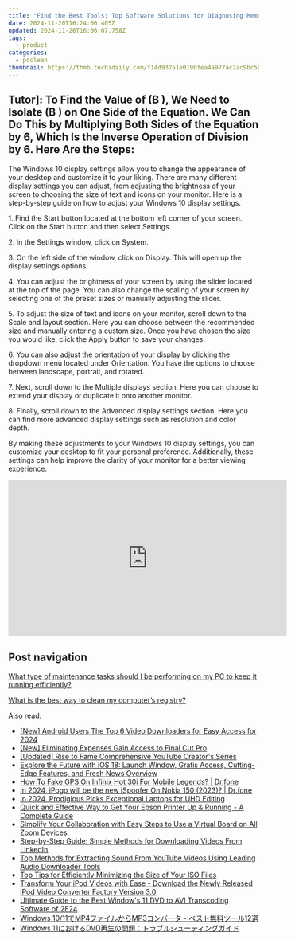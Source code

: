 ```yaml
---
title: "Find the Best Tools: Top Software Solutions for Diagnosing Memory Problems on Windows Systems - YL Computing Expert Advice"
date: 2024-11-20T16:24:06.405Z
updated: 2024-11-26T16:06:07.758Z
tags:
  - product
categories:
  - pcclean
thumbnail: https://thmb.techidaily.com/f14d93751e019bfea4a977ac2ac9bc564b77ea9b7c9b8b27159acb247e2b395b.jpg
---
```


## Tutor]: To Find the Value of \(B \), We Need to Isolate \(B \) on One Side of the Equation. We Can Do This by Multiplying Both Sides of the Equation by 6, Which Is the Inverse Operation of Division by 6. Here Are the Steps:

The Windows 10 display settings allow you to change the appearance of your desktop and customize it to your liking. There are many different display settings you can adjust, from adjusting the brightness of your screen to choosing the size of text and icons on your monitor. Here is a step-by-step guide on how to adjust your Windows 10 display settings. 

1\. Find the Start button located at the bottom left corner of your screen. Click on the Start button and then select Settings.

2\. In the Settings window, click on System.

3\. On the left side of the window, click on Display. This will open up the display settings options. 

4\. You can adjust the brightness of your screen by using the slider located at the top of the page. You can also change the scaling of your screen by selecting one of the preset sizes or manually adjusting the slider.

5\. To adjust the size of text and icons on your monitor, scroll down to the Scale and layout section. Here you can choose between the recommended size and manually entering a custom size. Once you have chosen the size you would like, click the Apply button to save your changes.

6\. You can also adjust the orientation of your display by clicking the dropdown menu located under Orientation. You have the options to choose between landscape, portrait, and rotated.

7\. Next, scroll down to the Multiple displays section. Here you can choose to extend your display or duplicate it onto another monitor.

8\. Finally, scroll down to the Advanced display settings section. Here you can find more advanced display settings such as resolution and color depth. 

By making these adjustments to your Windows 10 display settings, you can customize your desktop to fit your personal preference. Additionally, these settings can help improve the clarity of your monitor for a better viewing experience.

<!-- affiliate ads begin -->
<iframe width="560" height="315" src="https://www.youtube.com/embed/LdVT_-3gESA?si=_HfjpbUEHSRKTXjt&autoplay=1" title="YouTube video player" frameborder="0" allow="accelerometer; autoplay; clipboard-write; encrypted-media; gyroscope; picture-in-picture; web-share" referrerpolicy="strict-origin-when-cross-origin" allowfullscreen></iframe>
<!-- affiliate ads end -->

## Post navigation

[What type of maintenance tasks should I be performing on my PC to keep it running efficiently?](https://tools.techidaily.com/pcclean/products/)

[What is the best way to clean my computer’s registry?](https://tools.techidaily.com/pcclean/products/)

<ins class="adsbygoogle"
     style="display:block"
     data-ad-format="autorelaxed"
     data-ad-client="ca-pub-7571918770474297"
     data-ad-slot="1223367746"></ins>

<ins class="adsbygoogle"
     style="display:block"
     data-ad-client="ca-pub-7571918770474297"
     data-ad-slot="8358498916"
     data-ad-format="auto"
     data-full-width-responsive="true"></ins>

<span class="atpl-alsoreadstyle">Also read:</span>
<div><ul>
<li><a href="https://youtube-docs.techidaily.com/ndroid-users-the-top-6-video-downloaders-for-easy-access-for-2024/"><u>[New] Android Users The Top 6 Video Downloaders for Easy Access for 2024</u></a></li>
<li><a href="https://fox-direct.techidaily.com/new-eliminating-expenses-gain-access-to-final-cut-pro/"><u>[New] Eliminating Expenses Gain Access to Final Cut Pro</u></a></li>
<li><a href="https://youtube-blog.techidaily.com/ed-rise-to-fame-comprehensive-youtube-creators-series/"><u>[Updated] Rise to Fame Comprehensive YouTube Creator's Series</u></a></li>
<li><a href="https://tech-recovery.techidaily.com/explore-the-future-with-ios-18-launch-window-gratis-access-cutting-edge-features-and-fresh-news-overview/"><u>Explore the Future with iOS 18: Launch Window, Gratis Access, Cutting-Edge Features, and Fresh News Overview</u></a></li>
<li><a href="https://fake-location.techidaily.com/how-to-fake-gps-on-infinix-hot-30i-for-mobile-legends-drfone-by-drfone-virtual-android/"><u>How To Fake GPS On Infinix Hot 30i For Mobile Legends? | Dr.fone</u></a></li>
<li><a href="https://android-pokemon-go.techidaily.com/in-2024-ipogo-will-be-the-new-ispoofer-on-nokia-150-2023-drfone-by-drfone-virtual-android/"><u>In 2024, iPogo will be the new iSpoofer On Nokia 150 (2023)? | Dr.fone</u></a></li>
<li><a href="https://fox-glue.techidaily.com/in-2024-prodigious-picks-exceptional-laptops-for-uhd-editing/"><u>In 2024, Prodigious Picks Exceptional Laptops for UHD Editing</u></a></li>
<li><a href="https://technical-tips.techidaily.com/quick-and-effective-way-to-get-your-epson-printer-up-and-running-a-complete-guide/"><u>Quick and Effective Way to Get Your Epson Printer Up & Running - A Complete Guide</u></a></li>
<li><a href="https://screen-activity-recording.techidaily.com/simplify-your-collaboration-with-easy-steps-to-use-a-virtual-board-on-all-zoom-devices/"><u>Simplify Your Collaboration with Easy Steps to Use a Virtual Board on All Zoom Devices</u></a></li>
<li><a href="https://discover-able.techidaily.com/step-by-step-guide-simple-methods-for-downloading-videos-from-linkedin/"><u>Step-by-Step Guide: Simple Methods for Downloading Videos From LinkedIn</u></a></li>
<li><a href="https://discover-able.techidaily.com/top-methods-for-extracting-sound-from-youtube-videos-using-leading-audio-downloader-tools/"><u>Top Methods for Extracting Sound From YouTube Videos Using Leading Audio Downloader Tools</u></a></li>
<li><a href="https://discover-able.techidaily.com/top-tips-for-efficiently-minimizing-the-size-of-your-iso-files/"><u>Top Tips for Efficiently Minimizing the Size of Your ISO Files</u></a></li>
<li><a href="https://discover-able.techidaily.com/transform-your-ipod-videos-with-ease-download-the-newly-released-ipod-video-converter-factory-version-30/"><u>Transform Your iPod Videos with Ease - Download the Newly Released iPod Video Converter Factory Version 3.0</u></a></li>
<li><a href="https://discover-able.techidaily.com/ultimate-guide-to-the-best-windows-11-dvd-to-avi-transcoding-software-of-2e24/"><u>Ultimate Guide to the Best Window's 11 DVD to AVI Transcoding Software of 2E24</u></a></li>
<li><a href="https://discover-able.techidaily.com/windows-1011mp4mp3-12/"><u>Windows 10/11でMP4ファイルからMP3コンバータ - ベスト無料ツール12選</u></a></li>
<li><a href="https://discover-able.techidaily.com/windows-11dvd/"><u>Windows 11におけるDVD再生の問題：トラブルシューティングガイド</u></a></li>
</ul></div>

